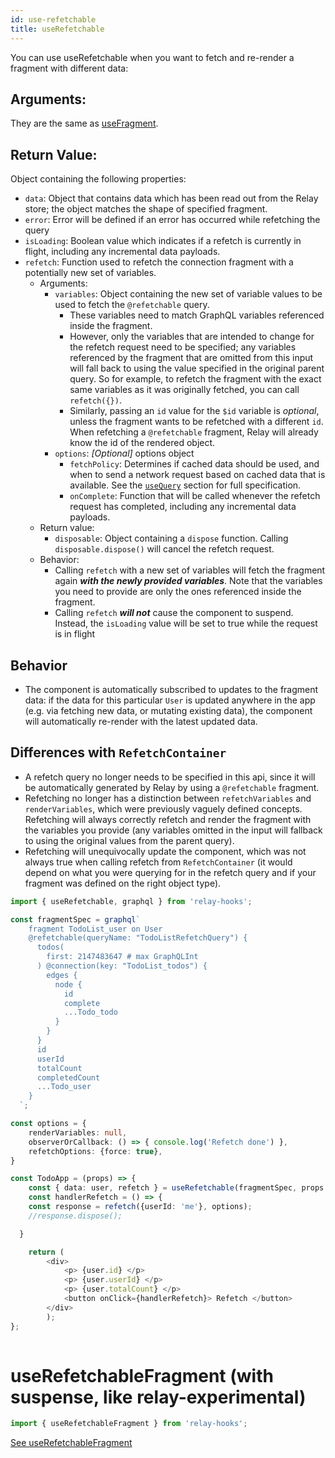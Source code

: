 ```yaml
---
id: use-refetchable
title: useRefetchable
---
```


You can use useRefetchable when you want to fetch and re-render a fragment with different data:

## Arguments:

They are the same as [useFragment](https://relay-tools.github.io/relay-hooks/docs/use-fragment#arguments).

## Return Value:

Object containing the following properties:

* `data`: Object that contains data which has been read out from the Relay store; the object matches the shape of specified fragment.
* `error`: Error will be defined if an error has occurred while refetching the query
* `isLoading`: Boolean value which indicates if a refetch is currently in flight, including any incremental data payloads.
* `refetch`: Function used to refetch the connection fragment with a potentially new set of variables.
    * Arguments:
        * `variables`: Object containing the new set of variable values to be used to fetch the `@refetchable` query.
            * These variables need to match GraphQL variables referenced inside the fragment.
            * However, only the variables that are intended to change for the refetch request need to be specified; any variables referenced by the fragment that are omitted from this input will fall back to using the value specified in the original parent query. So for example, to refetch the fragment with the exact same variables as it was originally fetched, you can call `refetch({})`.
            * Similarly, passing an `id` value for the `$id` variable is _*optional*_, unless the fragment wants to be refetched with a different `id`. When refetching a `@refetchable` fragment, Relay will already know the id of the rendered object.
        * `options`: *_[Optional]_* options object
            * `fetchPolicy`: Determines if cached data should be used, and when to send a network request based on cached data that is available. See the [`useQuery`](https://relay-tools.github.io/relay-hooks/docs/relay-hooks#usequery) section for full specification.
            * `onComplete`: Function that will be called whenever the refetch request has completed, including any incremental data payloads.
    * Return value:
        * `disposable`: Object containing a `dispose` function. Calling `disposable.dispose()` will cancel the refetch request.
    * Behavior:
        * Calling `refetch` with a new set of variables will fetch the fragment again ***with the newly provided variables***. Note that the variables you need to provide are only the ones referenced inside the fragment. 
        * Calling `refetch` ***will not*** cause the component to suspend. Instead, the `isLoading` value will be set to true while the request is in flight

## Behavior

* The component is automatically subscribed to updates to the fragment data: if the data for this particular `User` is updated anywhere in the app (e.g. via fetching new data, or mutating existing data), the component will automatically re-render with the latest updated data.

## Differences with `RefetchContainer`

* A refetch query no longer needs to be specified in this api, since it will be automatically generated by Relay by using a `@refetchable` fragment.
* Refetching no longer has a distinction between `refetchVariables` and `renderVariables`, which were previously vaguely defined concepts. Refetching will always correctly refetch and render the fragment with the variables you provide (any variables omitted in the input will fallback to using the original values from the parent query).
* Refetching will unequivocally update the component, which was not always true when calling refetch from `RefetchContainer` (it would depend on what you were querying for in the refetch query and if your fragment was defined on the right object type).


```ts
import { useRefetchable, graphql } from 'relay-hooks';

const fragmentSpec = graphql`
    fragment TodoList_user on User
    @refetchable(queryName: "TodoListRefetchQuery") {
      todos(
        first: 2147483647 # max GraphQLInt
      ) @connection(key: "TodoList_todos") {
        edges {
          node {
            id
            complete
            ...Todo_todo
          }
        }
      }
      id
      userId
      totalCount
      completedCount
      ...Todo_user
    }
  `;

const options = {
    renderVariables: null,
    observerOrCallback: () => { console.log('Refetch done') },
    refetchOptions: {force: true},
}

const TodoApp = (props) => {
    const { data: user, refetch } = useRefetchable(fragmentSpec, props.user);
    const handlerRefetch = () => {
    const response = refetch({userId: 'me'}, options);
    //response.dispose(); 

  }

    return (   
        <div>
            <p> {user.id} </p>
            <p> {user.userId} </p>
            <p> {user.totalCount} </p>
            <button onClick={handlerRefetch}> Refetch </button>
        </div>
        );
};
  
```

# useRefetchableFragment (with suspense, like relay-experimental)

```ts
import { useRefetchableFragment } from 'relay-hooks';
```

[See useRefetchableFragment](https://relay.dev/docs/en/api-reference#userefetchablefragment)